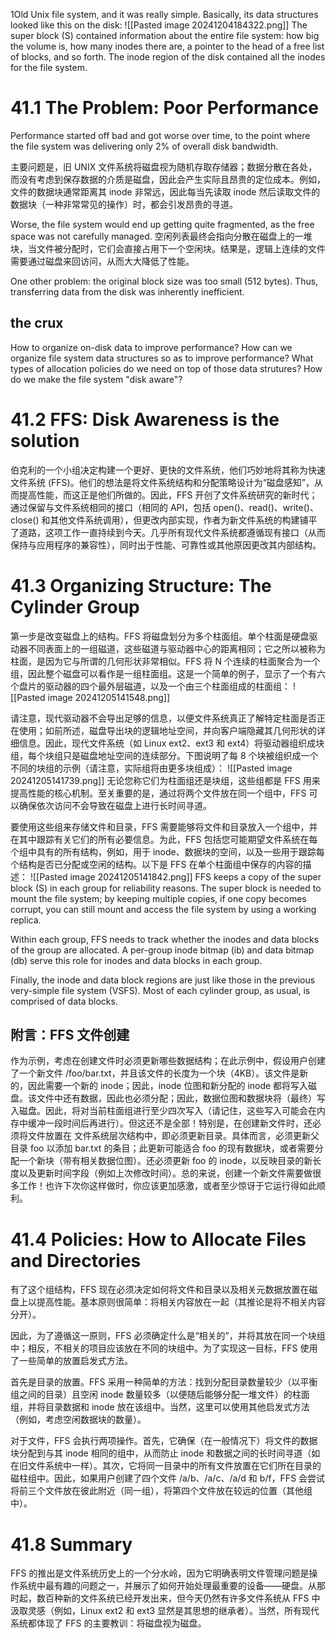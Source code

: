 1Old Unix file system, and it was really simple. Basically, its data structures looked like this on the disk:
![[Pasted image 20241204184322.png]]
The super block (S) contained information about the entire file system: how big the volume is, how many inodes there are, a pointer to the head of a free list of blocks, and so forth. The inode region of the disk contained all the inodes for the file system.

# 41.1 The Problem: Poor Performance
Performance started off bad and got worse over time, to the point where the file system was delivering only 2% of overall disk bandwidth.

主要问题是，旧 UNIX 文件系统将磁盘视为随机存取存储器；数据分散在各处，而没有考虑到保存数据的介质是磁盘，因此会产生实际且昂贵的定位成本。例如，文件的数据块通常距离其 inode 非常远，因此每当先读取 inode 然后读取文件的数据块（一种非常常见的操作）时，都会引发昂贵的寻道。

Worse, the file system would end up getting quite fragmented, as the free space was not carefully managed. 空闲列表最终会指向分散在磁盘上的一堆块，当文件被分配时，它们会直接占用下一个空闲块。结果是，逻辑上连续的文件需要通过磁盘来回访问，从而大大降低了性能。

One other problem: the original block size was too small (512 bytes). Thus, transferring data from the disk was inherently inefficient.

## the crux
How to organize on-disk data to improve performance? How can we organize file system data structures so as to improve performance? What types of allocation policies do we need on top of those data strutures? How do we make the file system "disk aware"?

# 41.2 FFS: Disk Awareness is the solution
伯克利的一个小组决定构建一个更好、更快的文件系统，他们巧妙地将其称为快速文件系统 (FFS)。他们的想法是将文件系统结构和分配策略设计为“磁盘感知”，从而提高性能，而这正是他们所做的。因此，FFS 开创了文件系统研究的新时代；通过保留与文件系统相同的接口（相同的 API，包括 open()、read()、write()、close() 和其他文件系统调用），但更改内部实现，作者为新文件系统的构建铺平了道路，这项工作一直持续到今天。几乎所有现代文件系统都遵循现有接口（从而保持与应用程序的兼容性），同时出于性能、可靠性或其他原因更改其内部结构。

# 41.3 Organizing Structure: The Cylinder Group
第一步是改变磁盘上的结构。FFS 将磁盘划分为多个柱面组。单个柱面是硬盘驱动器不同表面上的一组磁道，这些磁道与驱动器中心的距离相同；它之所以被称为柱面，是因为它与所谓的几何形状非常相似。FFS 将 N 个连续的柱面聚合为一个组，因此整个磁盘可以看作是一组柱面组。这是一个简单的例子，显示了一个有六个盘片的驱动器的四个最外层磁道，以及一个由三个柱面组成的柱面组：
![[Pasted image 20241205141548.png]]

请注意，现代驱动器不会导出足够的信息，以便文件系统真正了解特定柱面是否正在使用；如前所述，磁盘导出块的逻辑地址空间，并向客户端隐藏其几何形状的详细信息。因此，现代文件系统（如 Linux ext2、ext3 和 ext4）将驱动器组织成块组，每个块组只是磁盘地址空间的连续部分。下图说明了每 8 个块被组织成一个不同的块组的示例（请注意，实际组将由更多块组成）：
![[Pasted image 20241205141739.png]]
无论您称它们为柱面组还是块组，这些组都是 FFS 用来提高性能的核心机制。至关重要的是，通过将两个文件放在同一个组中，FFS 可以确保依次访问不会导致在磁盘上进行长时间寻道。

要使用这些组来存储文件和目录，FFS 需要能够将文件和目录放入一个组中，并在其中跟踪有关它们的所有必要信息。为此，FFS 包括您可能期望文件系统在每个组中具有的所有结构，例如，用于 inode、数据块的空间，以及一些用于跟踪每个结构是否已分配或空闲的结构。以下是 FFS 在单个柱面组中保存的内容的描述：
![[Pasted image 20241205141842.png]]
FFS keeps a copy of the super block (S) in each group for reliability reasons. The super block is needed to mount the file system; by keeping multiple copies, if one copy becomes corrupt, you can still mount and access the file system by using a working replica.

Within each group, FFS needs to track whether the inodes and data blocks of the group are allocated. A per-group inode bitmap (ib) and data bitmap (db) serve this role for inodes and data blocks in each group. 

Finally, the inode and data block regions are just like those in the previous very-simple file system (VSFS). Most of each cylinder group, as usual, is comprised of data blocks.

## 附言：FFS 文件创建
作为示例，考虑在创建文件时必须更新哪些数据结构；在此示例中，假设用户创建了一个新文件 /foo/bar.txt，并且该文件的长度为一个块（4KB）。该文件是新的，因此需要一个新的 inode；因此，inode 位图和新分配的 inode 都将写入磁盘。该文件中还有数据，因此也必须分配；因此，数据位图和数据块将（最终）写入磁盘。因此，将对当前柱面组进行至少四次写入（请记住，这些写入可能会在内存中缓冲一段时间后再进行）。但这还不是全部！特别是，在创建新文件时，还必须将文件放置在
文件系统层次结构中，即必须更新目录。具体而言，必须更新父目录 foo 以添加 bar.txt 的条目；此更新可能适合 foo 的现有数据块，或者需要分配一个新块（带有相关数据位图）。还必须更新 foo 的 inode，以反映目录的新长度以及更新时间字段（例如上次修改时间）。总的来说，创建一个新文件需要做很多工作！也许下次你这样做时，你应该更加感激，或者至少惊讶于它运行得如此顺利。

# 41.4 Policies: How to Allocate Files and Directories
有了这个组结构，FFS 现在必须决定如何将文件和目录以及相关元数据放置在磁盘上以提高性能。基本原则很简单：将相关内容放在一起（其推论是将不相关内容分开）。

因此，为了遵循这一原则，FFS 必须确定什么是“相关的”，并将其放在同一个块组中；相反，不相关的项目应该放在不同的块组中。为了实现这一目标，FFS 使用了一些简单的放置启发式方法。

首先是目录的放置。FFS 采用一种简单的方法：找到分配目录数量较少（以平衡组之间的目录）且空闲 inode 数量较多（以便随后能够分配一堆文件）的柱面组，并将目录数据和 inode 放在该组中。当然，这里可以使用其他启发式方法（例如，考虑空闲数据块的数量）。

对于文件，FFS 会执行两项操作。首先，它确保（在一般情况下）将文件的数据块分配到与其 inode 相同的组中，从而防止 inode 和数据之间的长时间寻道（如在旧文件系统中一样）。其次，它将同一目录中的所有文件放置在它们所在目录的磁柱组中。因此，如果用户创建了四个文件 /a/b、/a/c、/a/d 和 b/f，FFS 会尝试将前三个文件放在彼此附近（同一组），将第四个文件放在较远的位置（其他组中）。

# 41.8 Summary
FFS 的推出是文件系统历史上的一个分水岭，因为它明确表明文件管理问题是操作系统中最有趣的问题之一，并展示了如何开始处理最重要的设备——硬盘。从那时起，数百种新的文件系统已经开发出来，但今天仍然有许多文件系统从 FFS 中汲取灵感（例如，Linux ext2 和 ext3 显然是其思想的继承者）。当然，所有现代系统都体现了 FFS 的主要教训：将磁盘视为磁盘。